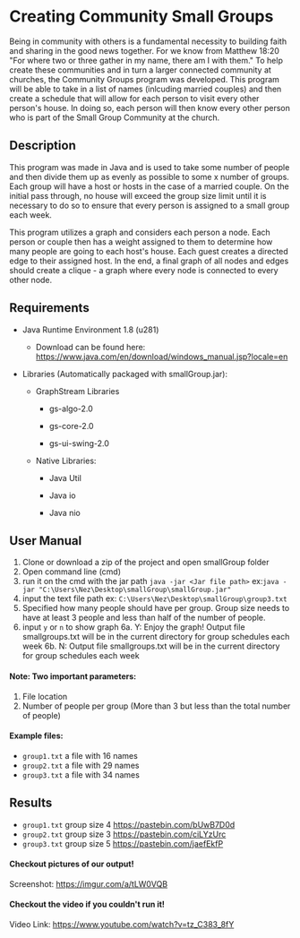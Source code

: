 # Creating Community Small Groups

Being in community with others is a fundamental necessity to building faith and sharing in the good news together. For we know from Matthew 18:20 "For where two or three gather in my name, there am I with them." To help create these communities and in turn a larger connected community at churches, the Community Groups program was developed. This program will be able to take in a list of names (inlcuding married couples) and then create a schedule that will allow for each person to visit every other person's house. In doing so, each person will then know every other person who is part of the Small Group Community at the church.

## Description
This program was made in Java and is used to take some number of people and then divide them up as evenly as possible to some x number of groups. Each group will have a host or hosts in the case of a married couple. On the initial pass through, no house will exceed the group size limit until it is necessary to do so to ensure that every person is assigned to a small group each week.

This program utilizes a graph and considers each person a node. Each person or couple then has a weight assigned to them to determine how many people are going to each host's house. Each guest creates a directed edge to their assigned host. In the end, a final graph of all nodes and edges should create a clique - a graph where every node is connected to every other node.

## Requirements
- Java Runtime Environment 1.8 (u281)
  - Download can be found here: https://www.java.com/en/download/windows_manual.jsp?locale=en

- Libraries (Automatically packaged with smallGroup.jar):
 
  - GraphStream Libraries
  
    - gs-algo-2.0
    
    - gs-core-2.0
    
    - gs-ui-swing-2.0
   
  - Native Libraries:
    
    - Java Util
    
    - Java io
    
    - Java nio
 
## User Manual
1. Clone or download a zip of the project and open smallGroup folder
2. Open command line (cmd)
3. run it on the cmd with the jar path ```java -jar <Jar file path>```
   ex:```java -jar "C:\Users\Nez\Desktop\smallGroup\smallGroup.jar"```
4. input the text file path ex:
```C:\Users\Nez\Desktop\smallGroup\group3.txt```
5. Specified how many people should have per group. Group size needs to have at least 3 people and less than half of the number of people.
6. input ```y``` or ```n``` to show graph
   6a. Y: Enjoy the graph! Output file smallgroups.txt will be in the current directory for group schedules each week
   6b. N: Output file smallgroups.txt will be in the current directory for group schedules each week
   
#### Note: Two important parameters:
1. File location
2. Number of people per group (More than 3 but less than the total number of people)


#### Example files:
- `group1.txt` a file with 16 names
- `group2.txt` a file with 29 names
- `group3.txt` a file with 34 names


## Results

- `group1.txt` group size 4
  https://pastebin.com/bUwB7D0d
- `group2.txt` group size 3
  https://pastebin.com/ciLYzUrc
- `group3.txt` group size 5
  https://pastebin.com/jaefEkfP

#### Checkout pictures of our output!
Screenshot: https://imgur.com/a/tLW0VQB
#### Checkout the video if you couldn't run it!
Video Link: https://www.youtube.com/watch?v=tz_C383_8fY
